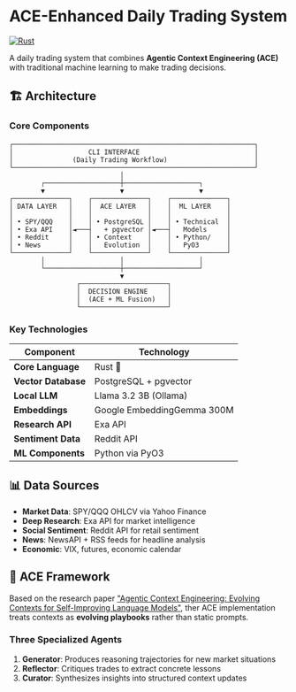 # ACE-Enhanced Daily Trading System

[![Rust](https://img.shields.io/badge/rust-1.75%2B-orange.svg)](https://www.rust-lang.org/)

A daily trading system that combines **Agentic Context Engineering (ACE)** with traditional machine learning to make trading decisions.

## 🏗️ Architecture

### Core Components

```
┌─────────────────────────────────────────────────────────────┐
│                   CLI INTERFACE                             │
│               (Daily Trading Workflow)                      │
└─────────────────────────────────────────────────────────────┘
                            │
        ┌───────────────────┼───────────────────┐
        ▼                   ▼                   ▼
┌──────────────┐    ┌──────────────┐    ┌──────────────┐
│ DATA LAYER   │    │  ACE LAYER   │    │  ML LAYER    │
│              │    │              │    │              │
│ • SPY/QQQ    │    │ • PostgreSQL │    │ • Technical  │
│ • Exa API    │◄───┤   + pgvector │◄───┤   Models     │
│ • Reddit     │    │ • Context    │    │ • Python/    │
│ • News       │    │   Evolution  │    │   PyO3       │
└──────────────┘    └──────────────┘    └──────────────┘
        │                   │                   │
        └───────────────────┼───────────────────┘
                            ▼
                 ┌──────────────────────┐
                 │  DECISION ENGINE     │
                 │  (ACE + ML Fusion)   │
                 └──────────────────────┘
```

### Key Technologies

| Component | Technology |
|-----------|------------|
| **Core Language** | Rust 🦀 |
| **Vector Database** | PostgreSQL + pgvector |
| **Local LLM** | Llama 3.2 3B (Ollama) |
| **Embeddings** | Google EmbeddingGemma 300M |
| **Research API** | Exa API |
| **Sentiment Data** | Reddit API |
| **ML Components** | Python via PyO3 |

## 📊 Data Sources

- **Market Data**: SPY/QQQ OHLCV via Yahoo Finance
- **Deep Research**: Exa API for market intelligence  
- **Social Sentiment**: Reddit API for retail sentiment
- **News**: NewsAPI + RSS feeds for headline analysis
- **Economic**: VIX, futures, economic calendar

## 🧠 ACE Framework

Based on the research paper ["Agentic Context Engineering: Evolving Contexts for Self-Improving Language Models"](docs/ace_framework.md), ther ACE implementation treats contexts as **evolving playbooks** rather than static prompts.

### Three Specialized Agents

1. **Generator**: Produces reasoning trajectories for new market situations
2. **Reflector**: Critiques trades to extract concrete lessons  
3. **Curator**: Synthesizes insights into structured context updates
